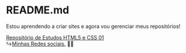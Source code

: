 # README.md


Estou aprendendo a criar sites e agora vou gerenciar meus repositórios!


<a href="https://michsmm.github.io/html-css">Repositório de Estudos HTML5 e CSS 01</a><br>
↪️<a href="https://michsmm.github.io/projeto-michele/">Minhas Redes sociais.</a> 🦁😎